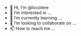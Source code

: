 - 👋 Hi, I’m @locotere
- 👀 I’m interested in ...
- 🌱 I’m currently learning ...
- 💞️ I’m looking to collaborate on ...
- 📫 How to reach me ...

<!---
locotere/locotere is a ✨ special ✨ repository because its `README.md` (this file) appears on your GitHub profile.
You can click the Preview link to take a look at your changes.
--->
